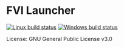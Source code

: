 # FVI Launcher

[![Linux build status](https://travis-ci.org/TeamForbiddenLLC/fvi-launcher.svg?branch=master)](https://travis-ci.org/TeamForbiddenLLC/fvi-launcher)
[![Windows build status](https://ci.appveyor.com/api/projects/status/github/Warfork/fvi-launcher?svg=true&branch=master)](https://ci.appveyor.com/project/Warfork/fvi-launcher)

License: GNU General Public License v3.0
